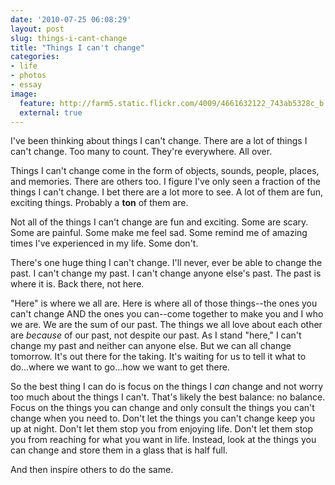 ```yaml
---
date: '2010-07-25 06:08:29'
layout: post
slug: things-i-cant-change
title: "Things I can't change"
categories:
- life
- photos
- essay
image:
  feature: http://farm5.static.flickr.com/4009/4661632122_743ab5328c_b.jpg
  external: true
---
```


I've been thinking about things I can't change. There are a lot of things I can't change. Too many to count. They're everywhere. All over.

Things I can't change come in the form of objects, sounds, people, places, and memories. There are others too. I figure I've only seen a fraction of the things I can't change. I bet there are a lot more to see. A lot of them are fun, exciting things. Probably a **ton** of them are.

Not all of the things I can't change are fun and exciting. Some are scary. Some are painful. Some make me feel sad. Some remind me of amazing times I've experienced in my life. Some don't.

There's one huge thing I can't change. I'll never, ever be able to change the past. I can't change my past. I can't change anyone else's past. The past is where it is. Back there, not here.

"Here" is where we all are. Here is where all of those things--the ones you can't change AND the ones you can--come together to make you and I who we are. We are the sum of our past. The things we all love about each other are _because_ of our past, not despite our past. As I stand "here," I can't change my past and neither can anyone else. But we can all change tomorrow. It's out there for the taking. It's waiting for us to tell it what to do...where we want to go...how we want to get there.

So the best thing I can do is focus on the things I _can_ change and not worry too much about the things I can't. That's likely the best balance: no balance. Focus on the things you can change and only consult the things you can't change when you need to. Don't let the things you can't change keep you up at night. Don't let them stop you from enjoying life. Don't let them stop you from reaching for what you want in life. Instead, look at the things you can change and store them in a glass that is half full.

And then inspire others to do the same.